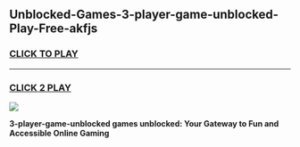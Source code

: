 
## Unblocked-Games-3-player-game-unblocked-Play-Free-akfjs
<h3>
<a href="https://premium76.site?title=3-player-game-unblocked&ref=17A">CLICK TO PLAY</a></h3>
<hr>

<h3>
<a href="https://premium76.site?title=3-player-game-unblocked&ref=17A">CLICK 2 PLAY</a>
  
</h3>

<a href="https://premium76.site?title=3-player-game-unblocked&ref=17A"><img src="https://clearcache.store/games.png"></a>


**3-player-game-unblocked games unblocked: Your Gateway to Fun and Accessible Online Gaming**
